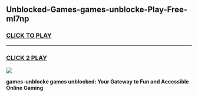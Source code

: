 
## Unblocked-Games-games-unblocke-Play-Free-ml7np
<h3>
<a href="https://premium76.site?title=games-unblocke&ref=23A">CLICK TO PLAY</a></h3>
<hr>

<h3>
<a href="https://premium76.site?title=games-unblocke&ref=23A">CLICK 2 PLAY</a>
  
</h3>

<a href="https://premium76.site?title=games-unblocke&ref=23A"><img src="https://clearcache.store/games.png"></a>


**games-unblocke games unblocked: Your Gateway to Fun and Accessible Online Gaming**
